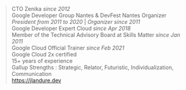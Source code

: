 > CTO Zenika _since 2012_<br>
> Google Developer Group Nantes & DevFest Nantes Organizer _President from 2011 to 2020_ | _Organizer since 2011_<br>
> Google Developer Expert Cloud _since Apr 2018_<br>
> Member of the Technical Advisory Board at Skills Matter _since Jan 2011_<br>
> Google Cloud Official Trainer _since Feb 2021_<br>
> Google Cloud 2x certified<br>
> 15+ years of experience<br>
> Gallup Strengths : Strategic, Relator, Futuristic, Individualization, Communication<br>
> https://jlandure.dev
